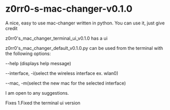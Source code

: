 # z0rr0-s-mac-changer-v0.1.0

A nice, easy to use mac-changer written in python. You can use it, just give credit

z0rr0's_mac_changer_terminal_ui_v0.1.0 has a ui


z0rr0's_mac_changer_default_v0.1.0.py can be used from the terminal with the following options:

  --help (displays help message)
  
  --interface, -i(select the wireless interface ex. wlan0)
  
  --mac, -m(select the new mac for the selected interface)
  
  
  
I am open to any suggestions.

Fixes
1.Fixed the terminal ui version 
